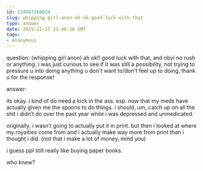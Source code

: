 ```yaml
---
id: 134087260024
slug: whipping-girl-anon-ah-ok-good-luck-with-that
type: answer
date: 2015-11-27 23:46:16 GMT
tags:
- Anonymous
---
```

question: (whipping girl anon) ah ok!! good luck with that, and obvi no rush or anything. i was just curious to see if it was still a possibility, not trying to pressure u into doing anything u don't want to/don't feel up to doing, thank u for the response!

answer: <p>its okay. i kind of do need a kick in the ass. esp. now that my meds have actually given me the spoons to do things. i should, um, catch up on all the shit i didn’t do over the past year while i was depressed and unmedicated.</p><p>originally, i wasn’t going to actually put it in print. but then i looked at where my royalties come from and i actually make way more from print than i thought i did. (not that i make a lot of money, mind you)</p><p>i guess ppl still really like buying paper books.&nbsp;</p><p>who knew?</p>